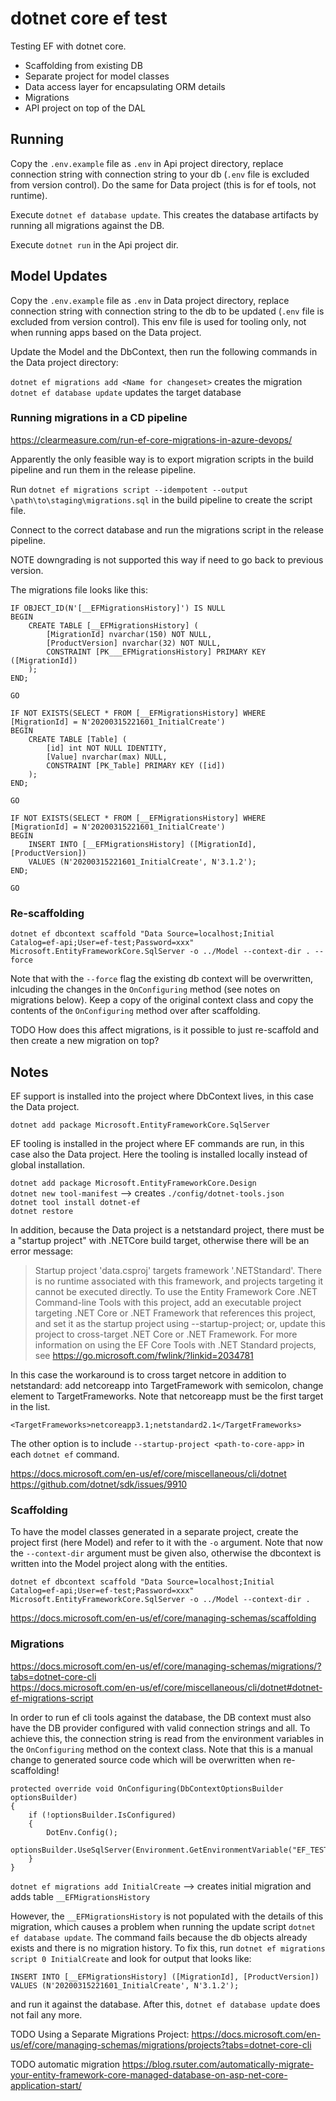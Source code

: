 # dotnet core ef test

Testing EF with dotnet core.

- Scaffolding from existing DB
- Separate project for model classes
- Data access layer for encapsulating ORM details
- Migrations
- API project on top of the DAL

## Running

Copy the `.env.example` file as `.env` in Api project directory, replace connection string with connection string to your db (`.env` file is excluded from version control). Do the same for Data project (this is for ef tools, not runtime).

Execute `dotnet ef database update`. This creates the database artifacts by running all migrations against the DB.

Execute `dotnet run` in the Api project dir.

## Model Updates

Copy the `.env.example` file as `.env` in Data project directory, replace connection string with connection string to the db to be updated (`.env` file is excluded from version control). This env file is used for tooling only, not when running apps based on the Data project.

Update the Model and the DbContext, then run the following commands in the Data project directory:

`dotnet ef migrations add <Name for changeset>` creates the migration  
`dotnet ef database update` updates the target database

### Running migrations in a CD pipeline

https://clearmeasure.com/run-ef-core-migrations-in-azure-devops/

Apparently the only feasible way is to export migration scripts in the build pipeline and run them in the release pipeline.

Run `dotnet ef migrations script --idempotent --output \path\to\staging\migrations.sql` in the build pipeline to create the script file.

Connect to the correct database and run the migrations script in the release pipeline.

NOTE downgrading is not supported this way if need to go back to previous version.

The migrations file looks like this:

```
IF OBJECT_ID(N'[__EFMigrationsHistory]') IS NULL
BEGIN
    CREATE TABLE [__EFMigrationsHistory] (
        [MigrationId] nvarchar(150) NOT NULL,
        [ProductVersion] nvarchar(32) NOT NULL,
        CONSTRAINT [PK___EFMigrationsHistory] PRIMARY KEY ([MigrationId])
    );
END;

GO

IF NOT EXISTS(SELECT * FROM [__EFMigrationsHistory] WHERE [MigrationId] = N'20200315221601_InitialCreate')
BEGIN
    CREATE TABLE [Table] (
        [id] int NOT NULL IDENTITY,
        [Value] nvarchar(max) NULL,
        CONSTRAINT [PK_Table] PRIMARY KEY ([id])
    );
END;

GO

IF NOT EXISTS(SELECT * FROM [__EFMigrationsHistory] WHERE [MigrationId] = N'20200315221601_InitialCreate')
BEGIN
    INSERT INTO [__EFMigrationsHistory] ([MigrationId], [ProductVersion])
    VALUES (N'20200315221601_InitialCreate', N'3.1.2');
END;

GO
```

### Re-scaffolding

`dotnet ef dbcontext scaffold "Data Source=localhost;Initial Catalog=ef-api;User=ef-test;Password=xxx" Microsoft.EntityFrameworkCore.SqlServer -o ../Model --context-dir . --force`

Note that with the `--force` flag the existing db context will be overwritten, inlcuding the changes in the `OnConfiguring` method (see notes on migrations below). Keep a copy of the original context class and copy the contents of the `OnConfiguring` method over after scaffolding.

TODO How does this affect migrations, is it possible to just re-scaffold and then create a new migration on top?

## Notes

EF support is installed into the project where DbContext lives, in this case the Data project.

`dotnet add package Microsoft.EntityFrameworkCore.SqlServer`

EF tooling is installed in the project where EF commands are run, in this case also the Data project.
Here the tooling is installed locally instead of global installation.

`dotnet add package Microsoft.EntityFrameworkCore.Design`  
`dotnet new tool-manifest` --> creates `./config/dotnet-tools.json`  
`dotnet tool install dotnet-ef`  
`dotnet restore`

In addition, because the Data project is a netstandard project, there must be a "startup project" with .NETCore build target, otherwise there will be an error message:

> Startup project 'data.csproj' targets framework '.NETStandard'. There is no runtime associated with this framework, and projects targeting it cannot be executed directly. To use the Entity Framework Core .NET Command-line Tools with this project, add an executable project targeting .NET Core or .NET Framework that references this project, and set it as the startup project using --startup-project; or, update this project to cross-target .NET Core or .NET Framework. For more information on using the EF Core Tools with .NET Standard projects, see https://go.microsoft.com/fwlink/?linkid=2034781

In this case the workaround is to cross target netcore in addition to netstandard: add netcoreapp into TargetFramework with semicolon, change element to TargetFrameworks. Note that netcoreapp must be the first target in the list.

`<TargetFrameworks>netcoreapp3.1;netstandard2.1</TargetFrameworks>`

The other option is to include `--startup-project <path-to-core-app>` in each `dotnet ef` command.

https://docs.microsoft.com/en-us/ef/core/miscellaneous/cli/dotnet  
https://github.com/dotnet/sdk/issues/9910

### Scaffolding

To have the model classes generated in a separate project, create the project first (here Model) and refer to it with the `-o` argument. Note that now the `--context-dir` argument must be given also, otherwise the dbcontext is written into the Model project along with the entities.

`dotnet ef dbcontext scaffold "Data Source=localhost;Initial Catalog=ef-api;User=ef-test;Password=xxx" Microsoft.EntityFrameworkCore.SqlServer -o ../Model --context-dir .`

https://docs.microsoft.com/en-us/ef/core/managing-schemas/scaffolding

### Migrations

https://docs.microsoft.com/en-us/ef/core/managing-schemas/migrations/?tabs=dotnet-core-cli  
https://docs.microsoft.com/en-us/ef/core/miscellaneous/cli/dotnet#dotnet-ef-migrations-script

In order to run ef cli tools against the database, the DB context must also have the DB provider configured with valid connection strings and all.
To achieve this, the connection string is read from the environment variables in the `OnConfiguring` method on the context class.
Note that this is a manual change to generated source code which will be overwritten when re-scaffolding!

```
protected override void OnConfiguring(DbContextOptionsBuilder optionsBuilder)
{
	if (!optionsBuilder.IsConfigured)
	{
		DotEnv.Config();
		optionsBuilder.UseSqlServer(Environment.GetEnvironmentVariable("EF_TEST_CONNSTR"));
	}
}
```

`dotnet ef migrations add InitialCreate` --> creates initial migration and adds table `__EFMigrationsHistory`

However, the `__EFMigrationsHistory` is not populated with the details of this migration, which causes a problem when running the update script `dotnet ef database update`. The command fails because the db objects already exists and there is no migration history. To fix this, run `dotnet ef migrations script 0 InitialCreate` and look for output that looks like:

```
INSERT INTO [__EFMigrationsHistory] ([MigrationId], [ProductVersion])
VALUES (N'20200315221601_InitialCreate', N'3.1.2');
```

and run it against the database. After this, `dotnet ef database update` does not fail any more.

TODO Using a Separate Migrations Project: https://docs.microsoft.com/en-us/ef/core/managing-schemas/migrations/projects?tabs=dotnet-core-cli

TODO automatic migration https://blog.rsuter.com/automatically-migrate-your-entity-framework-core-managed-database-on-asp-net-core-application-start/

